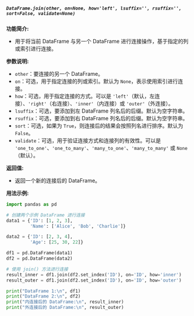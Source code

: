 ##### `DataFrame.join(other, on=None, how='left', lsuffix='', rsuffix='', sort=False, validate=None)`
**功能简介:**
- 用于将当前 DataFrame 与另一个 DataFrame 进行连接操作，基于指定的列或索引进行连接。

**参数说明:**
- `other`：要连接的另一个 DataFrame。
- `on`：可选，用于指定连接的列或索引。默认为 `None`，表示使用索引进行连接。
- `how`：可选，用于指定连接的方式。可以是 `'left'`（默认，左连接）、`'right'`（右连接）、`'inner'`（内连接）或 `'outer'`（外连接）。
- `lsuffix`：可选，要添加到左 DataFrame 列名后的后缀。默认为空字符串。
- `rsuffix`：可选，要添加到右 DataFrame 列名后的后缀。默认为空字符串。
- `sort`：可选，如果为 `True`，则连接后的结果会按照列名进行排序。默认为 `False`。
- `validate`：可选，用于验证连接方式和连接列的有效性。可以是 `'one_to_one'`、`'one_to_many'`、`'many_to_one'`、`'many_to_many'` 或 `None`（默认）。

**返回值:**
- 返回一个新的连接后的 DataFrame。

**用法示例:**
```python
import pandas as pd

# 创建两个示例 DataFrame 进行连接
data1 = {'ID': [1, 2, 3],
         'Name': ['Alice', 'Bob', 'Charlie']}

data2 = {'ID': [2, 3, 4],
         'Age': [25, 30, 22]}

df1 = pd.DataFrame(data1)
df2 = pd.DataFrame(data2)

# 使用 join() 方法进行连接
result_inner = df1.join(df2.set_index('ID'), on='ID', how='inner')
result_outer = df1.join(df2.set_index('ID'), on='ID', how='outer')

print("DataFrame 1:\n", df1)
print("DataFrame 2:\n", df2)
print("内连接后的 DataFrame:\n", result_inner)
print("外连接后的 DataFrame:\n", result_outer)
```
